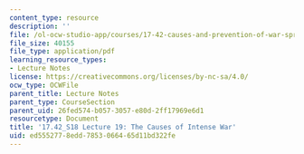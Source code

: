 ```yaml
---
content_type: resource
description: ''
file: /ol-ocw-studio-app/courses/17-42-causes-and-prevention-of-war-spring-2018/ed5552778edd7853066465d11bd322fe_MIT17_42S18_lec19_IntenseWar.pdf
file_size: 40155
file_type: application/pdf
learning_resource_types:
- Lecture Notes
license: https://creativecommons.org/licenses/by-nc-sa/4.0/
ocw_type: OCWFile
parent_title: Lecture Notes
parent_type: CourseSection
parent_uid: 26fed574-b057-3057-e80d-2ff17969e6d1
resourcetype: Document
title: '17.42_S18 Lecture 19: The Causes of Intense War'
uid: ed555277-8edd-7853-0664-65d11bd322fe
---
```

